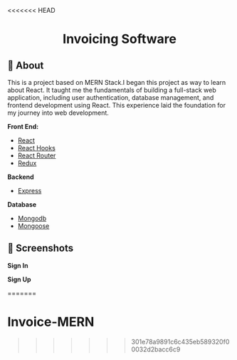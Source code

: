<<<<<<< HEAD
<h1 align="center">Invoicing Software</h1>

## 🎯 About
This is a project based on MERN Stack.I began this project as way to learn about React. It taught me the fundamentals of building a full-stack web application, including user authentication, database management, and frontend development using React. This experience laid the foundation for my journey into web development.

**Front End:**

- [React](https://reactjs.org/)
- [React Hooks](https://reactjs.org/docs/hooks-intro.html)
- [React Router](https://reactrouter.com/web/guides/quick-start)
- [Redux](https://redux.js.org/)

**Backend**

- [Express](https://expressjs.com/)

**Database**

- [Mongodb](https://www.mongodb.com/)
- [Mongoose](https://mongoosejs.com/)

## 📸 Screenshots

**Sign In**


**Sign Up**




=======
# Invoice-MERN
>>>>>>> 301e78a9891c6c435eb589320f00032d2bacc6c9
